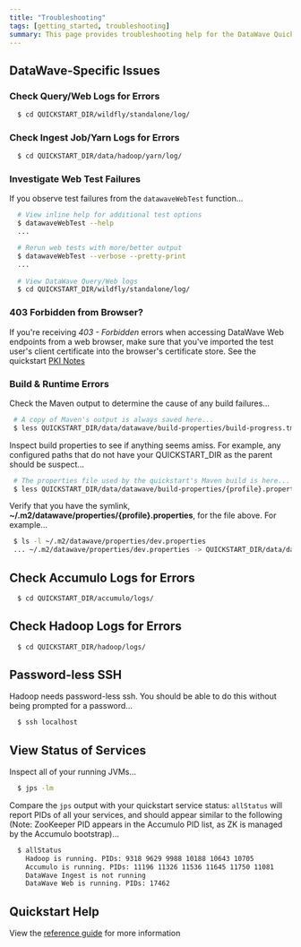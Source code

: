```yaml
---
title: "Troubleshooting"
tags: [getting_started, troubleshooting]
summary: This page provides troubleshooting help for the DataWave Quickstart
---
```


## DataWave-Specific Issues

### Check Query/Web Logs for Errors
```bash
  $ cd QUICKSTART_DIR/wildfly/standalone/log/
```

### Check Ingest Job/Yarn Logs for Errors
```bash
  $ cd QUICKSTART_DIR/data/hadoop/yarn/log/
```

### Investigate Web Test Failures

If you observe test failures from the `datawaveWebTest` function...
```bash
  # View inline help for additional test options
  $ datawaveWebTest --help
  ...

  # Rerun web tests with more/better output
  $ datawaveWebTest --verbose --pretty-print
  ...
  
  # View DataWave Query/Web logs
  $ cd QUICKSTART_DIR/wildfly/standalone/log/
```

### 403 Forbidden from Browser?

If you're receiving *403 - Forbidden* errors when accessing DataWave Web endpoints from a web browser, make
sure that you've imported the test user's client certificate into the browser's certificate store. See the 
quickstart [PKI Notes](quickstart-reference#pki-notes)

### Build &amp; Runtime Errors

Check the Maven output to determine the cause of any build failures...
```bash
 # A copy of Maven's output is always saved here...
 $ less QUICKSTART_DIR/data/datawave/build-properties/build-progress.tmp
```
Inspect build properties to see if anything seems amiss. For example, any configured paths that do not have
your QUICKSTART_DIR as the parent should be suspect...

```bash
 # The properties file used by the quickstart's Maven build is here...
 $ less QUICKSTART_DIR/data/datawave/build-properties/{profile}.properties
```
  
Verify that you have the symlink, **~/.m2/datawave/properties/{profile}.properties**, for the file above.
For example...
```bash
 $ ls -l ~/.m2/datawave/properties/dev.properties
 ... ~/.m2/datawave/properties/dev.properties -> QUICKSTART_DIR/data/datawave/build-properties/dev.properties
```

## Check Accumulo Logs for Errors

```bash
  $ cd QUICKSTART_DIR/accumulo/logs/
```

## Check Hadoop Logs for Errors

```bash
  $ cd QUICKSTART_DIR/hadoop/logs/
```

## Password-less SSH

Hadoop needs password-less ssh. You should be able to do this without being prompted for a password...

```bash
  $ ssh localhost
```

## View Status of Services

Inspect all of your running JVMs...
 
```bash
  $ jps -lm
```

Compare the `jps` output with your quickstart service status: `allStatus` will report PIDs of all your services, and should
appear similar to the following (Note: ZooKeeper PID appears in the Accumulo PID list, as ZK is managed by the Accumulo bootstrap)...
```bash
  $ allStatus
    Hadoop is running. PIDs: 9318 9629 9988 10188 10643 10705
    Accumulo is running. PIDs: 11196 11326 11536 11645 11750 11081
    DataWave Ingest is not running
    DataWave Web is running. PIDs: 17462
```

## Quickstart Help

View the [reference guide](quickstart-reference) for more information
